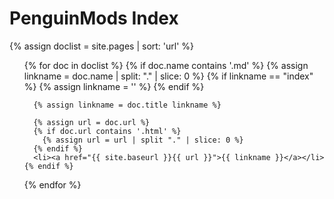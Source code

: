 # PenguinMods Index

{% assign doclist = site.pages | sort: 'url' %}

<ul>
  {% for doc in doclist %}
    {% if doc.name contains '.md' %}
      {% assign linkname = doc.name | split: "." | slice: 0 %}
      {% if linkname == "index" %}
        {% assign linkname = '' %}
      {% endif %}

      {% assign linkname = doc.title linkname %}

      {% assign url = doc.url %}
      {% if doc.url contains '.html' %}
        {% assign url = url | split "." | slice: 0 %}
      {% endif %}
      <li><a href="{{ site.baseurl }}{{ url }}">{{ linkname }}</a></li>
    {% endif %}
  {% endfor %}
</ul>